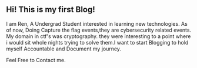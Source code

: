 ## Hi! This is my first Blog!

I am Ren, A Undergrad Student interested in learning new technologies. As of now, Doing Capture the flag events,they are cybersecurity related events. My domain in ctf's was cryptography. they were interesting to a point where i would sit whole nights trying to solve them.I want to start Blogging to hold myself Accountable and Document my journey.



Feel Free to Contact me.
